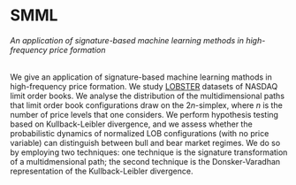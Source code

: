 # SMML
###### An application of signature-based machine learning methods in high-frequency price formation

We give an application of signature-based machine learning mathods in high-frequency price formation. 
We study [LOBSTER](https://lobsterdata.com/) datasets of NASDAQ limit order books.
We analyse the distribution of the multidimensional paths that limit order book configurations draw on the $2n$-simplex, where $n$ is the number of price levels that one considers. 
We perform hypothesis testing based on Kullback-Leibler divergence, and we assess whether the probabilistic dynamics of normalized LOB configurations (with no price variable) can distinguish between bull and bear market regimes. 
We do so by employing two techniques: one technique is the signature transformation of a multidmensional path; the second technique is  the Donsker-Varadhan representation of the Kullback-Leibler divergence. 
